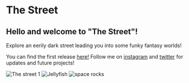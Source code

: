 # The Street
## Hello and welcome to "The Street"! 
Explore an eerily dark street leading you into some funky fantasy worlds!

You can find the first release [here!](https://github.com/MarkseyVR/The-Street/releases/tag/v1.0.2)
Follow me on [instagram](https://www.instagram.com/marksey_vr/) and [twitter](https://twitter.com/MarkseyVR) for updates and future projects!

![The street 1](https://user-images.githubusercontent.com/91791456/139681143-8921b741-f9e6-404b-84f7-2f0a542a2ec0.png)
![Jellyfish](https://user-images.githubusercontent.com/91791456/139681156-52f0298b-7b44-4186-802d-a41a7409d84e.png)
![space rocks](https://user-images.githubusercontent.com/91791456/139681167-1dc990ca-9065-4c90-9332-d4261c547f83.png)
